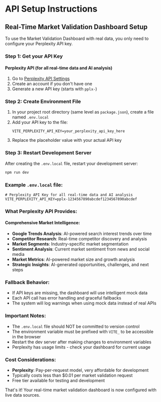 # API Setup Instructions

## Real-Time Market Validation Dashboard Setup

To use the Market Validation Dashboard with real data, you only need to configure your Perplexity API key.

### Step 1: Get your API Key

#### Perplexity API (for all real-time data and AI analysis)
1. Go to [Perplexity API Settings](https://www.perplexity.ai/settings/api)
2. Create an account if you don't have one
3. Generate a new API key (starts with `pplx-`)

### Step 2: Create Environment File
1. In your project root directory (same level as `package.json`), create a file named `.env.local`
2. Add your API key to the file:
   ```
   VITE_PERPLEXITY_API_KEY=your_perplexity_api_key_here
   ```
3. Replace the placeholder value with your actual API key

### Step 3: Restart Development Server
After creating the `.env.local` file, restart your development server:
```bash
npm run dev
```

### Example `.env.local` file:
```
# Perplexity API Key for all real-time data and AI analysis
VITE_PERPLEXITY_API_KEY=pplx-1234567890abcdef1234567890abcdef
```

### What Perplexity API Provides:

#### Comprehensive Market Intelligence:
- **Google Trends Analysis**: AI-powered search interest trends over time
- **Competitor Research**: Real-time competitor discovery and analysis
- **Market Segments**: Industry-specific market segmentation
- **Sentiment Analysis**: Current market sentiment from news and social media
- **Market Metrics**: AI-powered market size and growth analysis
- **Strategic Insights**: AI-generated opportunities, challenges, and next steps

### Fallback Behavior:
- If API keys are missing, the dashboard will use intelligent mock data
- Each API call has error handling and graceful fallbacks
- The system will log warnings when using mock data instead of real APIs

### Important Notes:
- The `.env.local` file should NOT be committed to version control
- The environment variable must be prefixed with `VITE_` to be accessible in the browser
- Restart the dev server after making changes to environment variables
- Perplexity has usage limits - check your dashboard for current usage

### Cost Considerations:
- **Perplexity**: Pay-per-request model, very affordable for development
- Typically costs less than $0.01 per market validation request
- Free tier available for testing and development

That's it! Your real-time market validation dashboard is now configured with live data sources. 